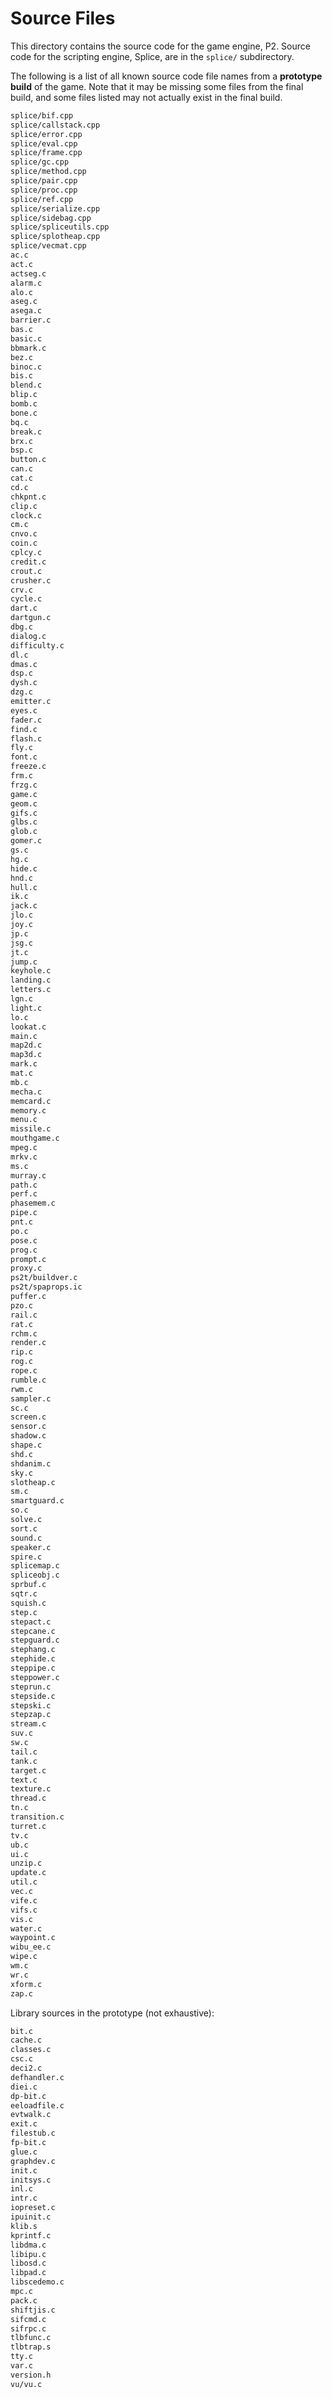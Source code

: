 # Source Files

This directory contains the source code for the game engine, P2. Source code for the scripting engine, Splice, are in the `splice/` subdirectory.

The following is a list of all known source code file names from a **prototype build** of the game. Note that it may be missing some files from the final build, and some files listed may not actually exist in the final build.

```txt
splice/bif.cpp
splice/callstack.cpp
splice/error.cpp
splice/eval.cpp
splice/frame.cpp
splice/gc.cpp
splice/method.cpp
splice/pair.cpp
splice/proc.cpp
splice/ref.cpp
splice/serialize.cpp
splice/sidebag.cpp
splice/spliceutils.cpp
splice/splotheap.cpp
splice/vecmat.cpp
ac.c
act.c
actseg.c
alarm.c
alo.c
aseg.c
asega.c
barrier.c
bas.c
basic.c
bbmark.c
bez.c
binoc.c
bis.c
blend.c
blip.c
bomb.c
bone.c
bq.c
break.c
brx.c
bsp.c
button.c
can.c
cat.c
cd.c
chkpnt.c
clip.c
clock.c
cm.c
cnvo.c
coin.c
cplcy.c
credit.c
crout.c
crusher.c
crv.c
cycle.c
dart.c
dartgun.c
dbg.c
dialog.c
difficulty.c
dl.c
dmas.c
dsp.c
dysh.c
dzg.c
emitter.c
eyes.c
fader.c
find.c
flash.c
fly.c
font.c
freeze.c
frm.c
frzg.c
game.c
geom.c
gifs.c
glbs.c
glob.c
gomer.c
gs.c
hg.c
hide.c
hnd.c
hull.c
ik.c
jack.c
jlo.c
joy.c
jp.c
jsg.c
jt.c
jump.c
keyhole.c
landing.c
letters.c
lgn.c
light.c
lo.c
lookat.c
main.c
map2d.c
map3d.c
mark.c
mat.c
mb.c
mecha.c
memcard.c
memory.c
menu.c
missile.c
mouthgame.c
mpeg.c
mrkv.c
ms.c
murray.c
path.c
perf.c
phasemem.c
pipe.c
pnt.c
po.c
pose.c
prog.c
prompt.c
proxy.c
ps2t/buildver.c
ps2t/spaprops.ic
puffer.c
pzo.c
rail.c
rat.c
rchm.c
render.c
rip.c
rog.c
rope.c
rumble.c
rwm.c
sampler.c
sc.c
screen.c
sensor.c
shadow.c
shape.c
shd.c
shdanim.c
sky.c
slotheap.c
sm.c
smartguard.c
so.c
solve.c
sort.c
sound.c
speaker.c
spire.c
splicemap.c
spliceobj.c
sprbuf.c
sqtr.c
squish.c
step.c
stepact.c
stepcane.c
stepguard.c
stephang.c
stephide.c
steppipe.c
steppower.c
steprun.c
stepside.c
stepski.c
stepzap.c
stream.c
suv.c
sw.c
tail.c
tank.c
target.c
text.c
texture.c
thread.c
tn.c
transition.c
turret.c
tv.c
ub.c
ui.c
unzip.c
update.c
util.c
vec.c
vife.c
vifs.c
vis.c
water.c
waypoint.c
wibu_ee.c
wipe.c
wm.c
wr.c
xform.c
zap.c
```

Library sources in the prototype (not exhaustive):
```txt
bit.c
cache.c
classes.c
csc.c
deci2.c
defhandler.c
diei.c
dp-bit.c
eeloadfile.c
evtwalk.c
exit.c
filestub.c
fp-bit.c
glue.c
graphdev.c
init.c
initsys.c
inl.c
intr.c
iopreset.c
ipuinit.c
klib.s
kprintf.c
libdma.c
libipu.c
libosd.c
libpad.c
libscedemo.c
mpc.c
pack.c
shiftjis.c
sifcmd.c
sifrpc.c
tlbfunc.c
tlbtrap.s
tty.c
var.c
version.h
vu/vu.c
```
